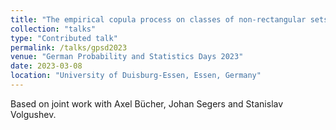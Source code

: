 ```yaml
---
title: "The empirical copula process on classes of non-rectangular sets"
collection: "talks"
type: "Contributed talk"
permalink: /talks/gpsd2023
venue: "German Probability and Statistics Days 2023"
date: 2023-03-08
location: "University of Duisburg-Essen, Essen, Germany"
---
```


Based on joint work with Axel Bücher, Johan Segers and Stanislav Volgushev.
<!---
See the [slides](https://mic-lalancette.github.io/files/slides_EVA21.pdf).
-->
